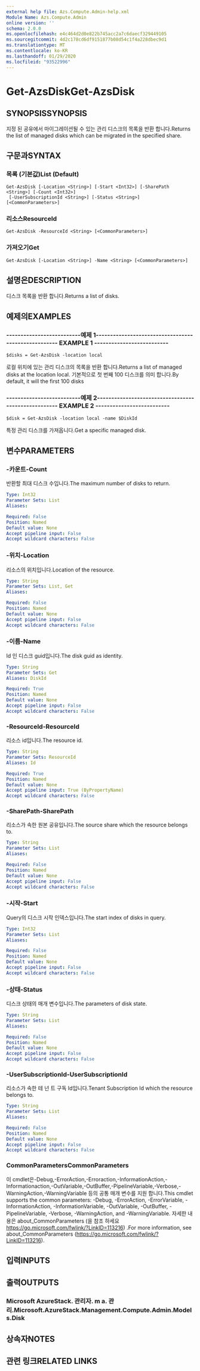 ```yaml
---
external help file: Azs.Compute.Admin-help.xml
Module Name: Azs.Compute.Admin
online version: ''
schema: 2.0.0
ms.openlocfilehash: e4c464d2d0e822b745acc2a7c6daecf329449105
ms.sourcegitcommit: 4d2c178cd6df9151877b08d54c1f4a228dbec9d1
ms.translationtype: MT
ms.contentlocale: ko-KR
ms.lasthandoff: 01/29/2020
ms.locfileid: "93522996"
---
```

# <span data-ttu-id="13add-101">Get-AzsDisk</span><span class="sxs-lookup"><span data-stu-id="13add-101">Get-AzsDisk</span></span>

## <span data-ttu-id="13add-102">SYNOPSIS</span><span class="sxs-lookup"><span data-stu-id="13add-102">SYNOPSIS</span></span>
<span data-ttu-id="13add-103">지정 된 공유에서 마이그레이션될 수 있는 관리 디스크의 목록을 반환 합니다.</span><span class="sxs-lookup"><span data-stu-id="13add-103">Returns the list of managed disks which can be migrated in the specified share.</span></span>

## <span data-ttu-id="13add-104">구문과</span><span class="sxs-lookup"><span data-stu-id="13add-104">SYNTAX</span></span>

### <span data-ttu-id="13add-105">목록 (기본값)</span><span class="sxs-lookup"><span data-stu-id="13add-105">List (Default)</span></span>
```
Get-AzsDisk [-Location <String>] [-Start <Int32>] [-SharePath <String>] [-Count <Int32>]
 [-UserSubscriptionId <String>] [-Status <String>] [<CommonParameters>]
```

### <span data-ttu-id="13add-106">리소스</span><span class="sxs-lookup"><span data-stu-id="13add-106">ResourceId</span></span>
```
Get-AzsDisk -ResourceId <String> [<CommonParameters>]
```

### <span data-ttu-id="13add-107">가져오기</span><span class="sxs-lookup"><span data-stu-id="13add-107">Get</span></span>
```
Get-AzsDisk [-Location <String>] -Name <String> [<CommonParameters>]
```

## <span data-ttu-id="13add-108">설명은</span><span class="sxs-lookup"><span data-stu-id="13add-108">DESCRIPTION</span></span>
<span data-ttu-id="13add-109">디스크 목록을 반환 합니다.</span><span class="sxs-lookup"><span data-stu-id="13add-109">Returns a list of disks.</span></span>

## <span data-ttu-id="13add-110">예제의</span><span class="sxs-lookup"><span data-stu-id="13add-110">EXAMPLES</span></span>

### <span data-ttu-id="13add-111">--------------------------예제 1--------------------------</span><span class="sxs-lookup"><span data-stu-id="13add-111">-------------------------- EXAMPLE 1 --------------------------</span></span>
```
$disks = Get-AzsDisk -location local
```

<span data-ttu-id="13add-112">로컬 위치에 있는 관리 디스크의 목록을 반환 합니다.</span><span class="sxs-lookup"><span data-stu-id="13add-112">Returns a list of managed disks at the location local.</span></span>
<span data-ttu-id="13add-113">기본적으로 첫 번째 100 디스크를 의미 합니다.</span><span class="sxs-lookup"><span data-stu-id="13add-113">By default, it will the first 100 disks</span></span>

### <span data-ttu-id="13add-114">--------------------------예제 2--------------------------</span><span class="sxs-lookup"><span data-stu-id="13add-114">-------------------------- EXAMPLE 2 --------------------------</span></span>
```
$disk = Get-AzsDisk -location local -name $DiskId
```

<span data-ttu-id="13add-115">특정 관리 디스크를 가져옵니다.</span><span class="sxs-lookup"><span data-stu-id="13add-115">Get a specific managed disk.</span></span>

## <span data-ttu-id="13add-116">변수</span><span class="sxs-lookup"><span data-stu-id="13add-116">PARAMETERS</span></span>

### <span data-ttu-id="13add-117">-카운트</span><span class="sxs-lookup"><span data-stu-id="13add-117">-Count</span></span>
<span data-ttu-id="13add-118">반환할 최대 디스크 수입니다.</span><span class="sxs-lookup"><span data-stu-id="13add-118">The maximum number of disks to return.</span></span>

```yaml
Type: Int32
Parameter Sets: List
Aliases: 

Required: False
Position: Named
Default value: None
Accept pipeline input: False
Accept wildcard characters: False
```

### <span data-ttu-id="13add-119">-위치</span><span class="sxs-lookup"><span data-stu-id="13add-119">-Location</span></span>
<span data-ttu-id="13add-120">리소스의 위치입니다.</span><span class="sxs-lookup"><span data-stu-id="13add-120">Location of the resource.</span></span>

```yaml
Type: String
Parameter Sets: List, Get
Aliases: 

Required: False
Position: Named
Default value: None
Accept pipeline input: False
Accept wildcard characters: False
```

### <span data-ttu-id="13add-121">-이름</span><span class="sxs-lookup"><span data-stu-id="13add-121">-Name</span></span>
<span data-ttu-id="13add-122">Id 인 디스크 guid입니다.</span><span class="sxs-lookup"><span data-stu-id="13add-122">The disk guid as identity.</span></span>

```yaml
Type: String
Parameter Sets: Get
Aliases: DiskId

Required: True
Position: Named
Default value: None
Accept pipeline input: False
Accept wildcard characters: False
```

### <span data-ttu-id="13add-123">-ResourceId</span><span class="sxs-lookup"><span data-stu-id="13add-123">-ResourceId</span></span>
<span data-ttu-id="13add-124">리소스 id입니다.</span><span class="sxs-lookup"><span data-stu-id="13add-124">The resource id.</span></span>

```yaml
Type: String
Parameter Sets: ResourceId
Aliases: Id

Required: True
Position: Named
Default value: None
Accept pipeline input: True (ByPropertyName)
Accept wildcard characters: False
```

### <span data-ttu-id="13add-125">-SharePath</span><span class="sxs-lookup"><span data-stu-id="13add-125">-SharePath</span></span>
<span data-ttu-id="13add-126">리소스가 속한 원본 공유입니다.</span><span class="sxs-lookup"><span data-stu-id="13add-126">The source share which the resource belongs to.</span></span>

```yaml
Type: String
Parameter Sets: List
Aliases: 

Required: False
Position: Named
Default value: None
Accept pipeline input: False
Accept wildcard characters: False
```

### <span data-ttu-id="13add-127">-시작</span><span class="sxs-lookup"><span data-stu-id="13add-127">-Start</span></span>
<span data-ttu-id="13add-128">Query의 디스크 시작 인덱스입니다.</span><span class="sxs-lookup"><span data-stu-id="13add-128">The start index of disks in query.</span></span>

```yaml
Type: Int32
Parameter Sets: List
Aliases: 

Required: False
Position: Named
Default value: None
Accept pipeline input: False
Accept wildcard characters: False
```

### <span data-ttu-id="13add-129">-상태</span><span class="sxs-lookup"><span data-stu-id="13add-129">-Status</span></span>
<span data-ttu-id="13add-130">디스크 상태의 매개 변수입니다.</span><span class="sxs-lookup"><span data-stu-id="13add-130">The parameters of disk state.</span></span>

```yaml
Type: String
Parameter Sets: List
Aliases: 

Required: False
Position: Named
Default value: None
Accept pipeline input: False
Accept wildcard characters: False
```

### <span data-ttu-id="13add-131">-UserSubscriptionId</span><span class="sxs-lookup"><span data-stu-id="13add-131">-UserSubscriptionId</span></span>
<span data-ttu-id="13add-132">리소스가 속한 테 넌 트 구독 Id입니다.</span><span class="sxs-lookup"><span data-stu-id="13add-132">Tenant Subscription Id which the resource belongs to.</span></span>

```yaml
Type: String
Parameter Sets: List
Aliases: 

Required: False
Position: Named
Default value: None
Accept pipeline input: False
Accept wildcard characters: False
```

### <span data-ttu-id="13add-133">CommonParameters</span><span class="sxs-lookup"><span data-stu-id="13add-133">CommonParameters</span></span>
<span data-ttu-id="13add-134">이 cmdlet은-Debug,-ErrorAction,-Erroraction,-InformationAction,-Informationaction,-OutVariable,-OutBuffer,-PipelineVariable,-Verbose,-WarningAction,-WarningVariable 등의 공통 매개 변수를 지원 합니다.</span><span class="sxs-lookup"><span data-stu-id="13add-134">This cmdlet supports the common parameters: -Debug, -ErrorAction, -ErrorVariable, -InformationAction, -InformationVariable, -OutVariable, -OutBuffer, -PipelineVariable, -Verbose, -WarningAction, and -WarningVariable.</span></span> <span data-ttu-id="13add-135">자세한 내용은 about_CommonParameters (을 참조 하세요 https://go.microsoft.com/fwlink/?LinkID=113216) .</span><span class="sxs-lookup"><span data-stu-id="13add-135">For more information, see about_CommonParameters (https://go.microsoft.com/fwlink/?LinkID=113216).</span></span>

## <span data-ttu-id="13add-136">입력</span><span class="sxs-lookup"><span data-stu-id="13add-136">INPUTS</span></span>

## <span data-ttu-id="13add-137">출력</span><span class="sxs-lookup"><span data-stu-id="13add-137">OUTPUTS</span></span>

### <span data-ttu-id="13add-138">Microsoft AzureStack. 관리자. m a. 관리.</span><span class="sxs-lookup"><span data-stu-id="13add-138">Microsoft.AzureStack.Management.Compute.Admin.Models.Disk</span></span>

## <span data-ttu-id="13add-139">상속자</span><span class="sxs-lookup"><span data-stu-id="13add-139">NOTES</span></span>

## <span data-ttu-id="13add-140">관련 링크</span><span class="sxs-lookup"><span data-stu-id="13add-140">RELATED LINKS</span></span>

